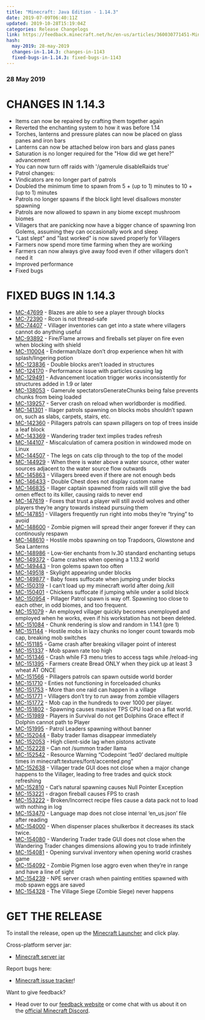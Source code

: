 ```yaml
---
title: "Minecraft: Java Edition - 1.14.3"
date: 2019-07-09T06:40:11Z
updated: 2019-10-28T15:19:04Z
categories: Release Changelogs
link: https://feedback.minecraft.net/hc/en-us/articles/360030771451-Minecraft-Java-Edition-1-14-3
hash:
  may-2019: 28-may-2019
  changes-in-1.14.3: changes-in-1143
  fixed-bugs-in-1.14.3: fixed-bugs-in-1143
---
```


### **28 May 2019**

# CHANGES IN 1.14.3

- Items can now be repaired by crafting them together again
- Reverted the enchanting system to how it was before 1.14
- Torches, lanterns and pressure plates can now be placed on glass panes and iron bars
- Lanterns can now be attached below iron bars and glass panes
- Saturation is no longer required for the "How did we get here?" advancement
- You can now turn off raids with '/gamerule disableRaids true'
- Patrol changes:
- Vindicators are no longer part of patrols
- Doubled the minimum time to spawn from 5 + (up to 1) minutes to 10 + (up to 1) minutes
- Patrols no longer spawns if the block light level disallows monster spawning
- Patrols are now allowed to spawn in any biome except mushroom biomes
- Villagers that are panicking now have a bigger chance of spawning Iron Golems, assuming they can occasionally work and sleep
- "Last slept" and "last worked" is now saved properly for Villagers
- Farmers now spend more time farming when they are working
- Farmers can now always give away food even if other villagers don't need it
- Improved performance
- Fixed bugs

# FIXED BUGS IN 1.14.3

- [MC-47699](https://bugs.mojang.com/browse/MC-47699) - Blazes are able to see a player through blocks
- [MC-72390](https://bugs.mojang.com/browse/MC-72390) - Rcon is not thread-safe
- [MC-74407](https://bugs.mojang.com/browse/MC-74407) - Villager inventories can get into a state where villagers cannot do anything useful
- [MC-93892](https://bugs.mojang.com/browse/MC-93892) - Fire/Flame arrows and fireballs set player on fire even when blocking with shield
- [MC-110004](https://bugs.mojang.com/browse/MC-110004) - Enderman/blaze don’t drop experience when hit with splash/lingering potion
- [MC-123836](https://bugs.mojang.com/browse/MC-123836) - Double blocks aren’t loaded in structures
- [MC-124170](https://bugs.mojang.com/browse/MC-124170) - Performance issue with particles causing lag
- [MC-129491](https://bugs.mojang.com/browse/MC-129491) - Advancement location trigger works inconsistently for structures added in 1.9 or later
- [MC-138053](https://bugs.mojang.com/browse/MC-138053) - Gamerule spectatorsGenerateChunks being false prevents chunks from being loaded
- [MC-139257](https://bugs.mojang.com/browse/MC-139257) - Server crash on reload when worldborder is modified.
- [MC-141301](https://bugs.mojang.com/browse/MC-141301) - Illager patrols spawning on blocks mobs shouldn’t spawn on, such as slabs, carpets, stairs, etc.
- [MC-142360](https://bugs.mojang.com/browse/MC-142360) - Pillagers patrols can spawn pillagers on top of trees inside a leaf block
- [MC-143369](https://bugs.mojang.com/browse/MC-143369) - Wandering trader text implies trades refresh
- [MC-144107](https://bugs.mojang.com/browse/MC-144107) - Miscalculation of camera position in windowed mode on Linux
- [MC-144507](https://bugs.mojang.com/browse/MC-144507) - The legs on cats clip through to the top of the model
- [MC-144929](https://bugs.mojang.com/browse/MC-144929) - When there is water above a water source, other water sources adjacent to the water source flow outwards
- [MC-145863](https://bugs.mojang.com/browse/MC-145863) - Villagers breed even if there are not enough beds
- [MC-146433](https://bugs.mojang.com/browse/MC-146433) - Double Chest does not display custom name
- [MC-146835](https://bugs.mojang.com/browse/MC-146835) - Illager captain spawned from raids will still give the bad omen effect to its killer, causing raids to never end
- [MC-147619](https://bugs.mojang.com/browse/MC-147619) - Foxes that trust a player will still avoid wolves and other players they’re angry towards instead pursuing them
- [MC-147851](https://bugs.mojang.com/browse/MC-147851) - Villagers frequently run right into mobs they’re “trying” to avoid
- [MC-148600](https://bugs.mojang.com/browse/MC-148600) - Zombie pigmen will spread their anger forever if they can continously respawn
- [MC-148610](https://bugs.mojang.com/browse/MC-148610) - Hostile mobs spawning on top Trapdoors, Glowstone and Sea Lanterns
- [MC-148986](https://bugs.mojang.com/browse/MC-148986) - Low-tier enchants from lv.30 standard enchanting setups
- [MC-149372](https://bugs.mojang.com/browse/MC-149372) - Game crashes when opening a 1.13.2 world
- [MC-149443](https://bugs.mojang.com/browse/MC-149443) - Iron golems spawn too often
- [MC-149518](https://bugs.mojang.com/browse/MC-149518) - Skylight appearing under blocks
- [MC-149877](https://bugs.mojang.com/browse/MC-149877) - Baby foxes suffocate when jumping under blocks
- [MC-150319](https://bugs.mojang.com/browse/MC-150319) - I can’t load up my minecraft world after doing /kill
- [MC-150401](https://bugs.mojang.com/browse/MC-150401) - Chickens suffocate if jumping while under a solid block
- [MC-150954](https://bugs.mojang.com/browse/MC-150954) - Pillager Patrol spawn is way off. Spawning too close to each other, in odd biomes, and too frequent.
- [MC-151079](https://bugs.mojang.com/browse/MC-151079) - An employed villager quickly becomes unemployed and employed when he works, even if his workstation has not been deleted.
- [MC-151084](https://bugs.mojang.com/browse/MC-151084) - Chunk rendering is slow and random in 1.14.1 (pre 1)
- [MC-151144](https://bugs.mojang.com/browse/MC-151144) - Hostile mobs in lazy chunks no longer count towards mob cap, breaking mob switches
- [MC-151185](https://bugs.mojang.com/browse/MC-151185) - Game crash after breaking villager point of interest
- [MC-151337](https://bugs.mojang.com/browse/MC-151337) - Mob spawn rate too high
- [MC-151346](https://bugs.mojang.com/browse/MC-151346) - Crash while F3 menu tries to access tags while /reload-ing
- [MC-151395](https://bugs.mojang.com/browse/MC-151395) - Farmers create Bread ONLY when they pick up at least 3 wheat AT ONCE
- [MC-151566](https://bugs.mojang.com/browse/MC-151566) - Pillagers patrols can spawn outside world border
- [MC-151710](https://bugs.mojang.com/browse/MC-151710) - Enties not functioning in forceloaded chunks
- [MC-151753](https://bugs.mojang.com/browse/MC-151753) - More than one raid can happen in a village
- [MC-151771](https://bugs.mojang.com/browse/MC-151771) - Villagers don’t try to run away from zombie villagers
- [MC-151772](https://bugs.mojang.com/browse/MC-151772) - Mob cap in the hundreds to over 1000 per player.
- [MC-151802](https://bugs.mojang.com/browse/MC-151802) - Spawning causes massive TPS CPU load on a flat world.
- [MC-151989](https://bugs.mojang.com/browse/MC-151989) - Players in Survival do not get Dolphins Grace effect if Dolphin cannot path to Player
- [MC-151995](https://bugs.mojang.com/browse/MC-151995) - Patrol Leaders spawning without banner
- [MC-152044](https://bugs.mojang.com/browse/MC-152044) - Baby trader llamas disappear immediately
- [MC-152053](https://bugs.mojang.com/browse/MC-152053) - High client-side lag when pistons activate
- [MC-152228](https://bugs.mojang.com/browse/MC-152228) - Can not /summon trader llama
- [MC-152542](https://bugs.mojang.com/browse/MC-152542) - Resource Warning “Codepoint ‘1ed0’ declared multiple times in minecraft:textures/font/accented.png”
- [MC-152638](https://bugs.mojang.com/browse/MC-152638) - Villager trade GUI does not close when a major change happens to the Villager, leading to free trades and quick stock refreshing
- [MC-152810](https://bugs.mojang.com/browse/MC-152810) - Cat’s natural spawning causes Null Pointer Exception
- [MC-153221](https://bugs.mojang.com/browse/MC-153221) - dragon fireball causes FPS to crash
- [MC-153222](https://bugs.mojang.com/browse/MC-153222) - Broken/Incorrect recipe files cause a data pack not to load with nothing in log
- [MC-153470](https://bugs.mojang.com/browse/MC-153470) - Language map does not close internal ‘en_us.json’ file after reading
- [MC-154000](https://bugs.mojang.com/browse/MC-154000) - When dispenser places shulkerbox it decreases its stack twice.
- [MC-154080](https://bugs.mojang.com/browse/MC-154080) - Wandering Trader trade GUI does not close when the Wandering Trader changes dimensions allowing you to trade infinitely
- [MC-154081](https://bugs.mojang.com/browse/MC-154081) - Opening survival inventory when opening world crashes game
- [MC-154092](https://bugs.mojang.com/browse/MC-154092) - Zombie Pigmen lose aggro even when they’re in range and have a line of sight
- [MC-154239](https://bugs.mojang.com/browse/MC-154239) - NPE server crash when painting entities spawned with mob spawn eggs are saved
- [MC-154328](https://bugs.mojang.com/browse/MC-154328) - The Village Siege (Zombie Siege) never happens

# GET THE RELEASE

To install the release, open up the [Minecraft Launcher](https://minecraft.net/download) and click play.

Cross-platform server jar:

- [Minecraft server jar](https://launcher.mojang.com/v1/objects/d0d0fe2b1dc6ab4c65554cb734270872b72dadd6/server.jar)

Report bugs here:

- [Minecraft issue tracker](https://bugs.mojang.com/browse/MC)!

Want to give feedback?

- Head over to our [feedback website](https://aka.ms/snapshotfeedback) or come chat with us about it on the [official Minecraft Discord](https://discord.gg/Minecraft).
